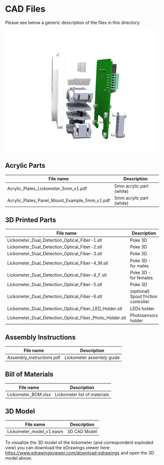 # CAD Files #

Please see below a generic description of the files in this directory:

!["lickometer"](./Lickometer_render_view.png)

## Acrylic Parts ##

|File name | Description|
|-|-|
|Acrylic_Plates_Lickometer_5mm_v1.pdf | 5mm acrylic part (white)|
|Acrylic_Plates_Panel_Mount_Example_5mm_v1.pdf | 5mm acrylic part (white)|


## 3D Printed Parts ##

|File name | Description|
|-|-|
|Lickometer_Dual_Detection_Optical_Fiber-1.stl | Poke 3D|
|Lickometer_Dual_Detection_Optical_Fiber-2.stl | Poke 3D|
|Lickometer_Dual_Detection_Optical_Fiber-3.stl | Poke 3D|
|Lickometer_Dual_Detection_Optical_Fiber-4_M.stl | Poke 3D - for males|
|Lickometer_Dual_Detection_Optical_Fiber-4_F.stl | Poke 3D - for females|
|Lickometer_Dual_Detection_Optical_Fiber-5.stl | Poke 3D|
|Lickometer_Dual_Detection_Optical_Fiber-6.stl | (optional) Spout friction controller|
|Lickometer_Dual_Detection_Optical_Fiber_LED_Holder.stl | LEDs holder| 
|Lickometer_Dual_Detection_Optical_Fiber_Photo_Holder.stl | Photosensors holder|


## Assembly Instructions ##

|File name | Description|
|-|-|
|Assembly_instructions.pdf | Lickometer assembly guide|


## Bill of Materials ##

|File name | Description|
|-|-|
|Lickometer_BOM.xlsx | Lickometer list of materials|
 
## 3D Model ##

|File name | Description|
|-|-|
|Lickometer_model_v1.easm | 3D CAD Model|


To visualize the 3D model of the lickometer (and correspondent exploded view) you can download the eDrawings viewer here: https://www.edrawingsviewer.com/download-edrawings and open the 3D model above.



